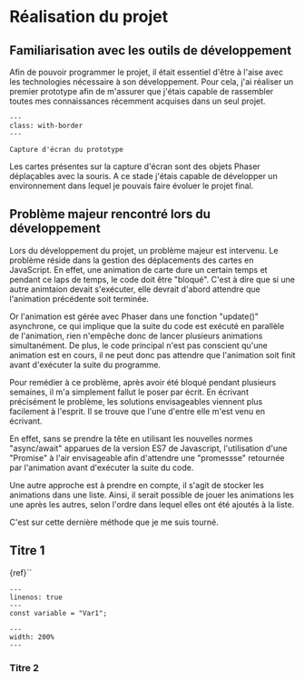 # Réalisation du projet

## Familiarisation avec les outils de développement
Afin de pouvoir programmer le projet, il était essentiel d'être à l'aise avec les technologies nécessaire à son développement. Pour cela, j'ai réaliser un premier prototype afin de m'assurer que j'étais capable de rassembler toutes mes connaissances récemment acquises dans un seul projet.
```{figure} images/proto.PNG
---
class: with-border
---

Capture d'écran du prototype
```

Les cartes présentes sur la capture d'écran sont des objets Phaser déplaçables avec la souris. A ce stade j'étais capable de développer un environnement dans lequel je pouvais faire évoluer le projet final.

## Problème majeur rencontré lors du développement
Lors du développement du projet, un problème majeur  est intervenu. Le problème réside dans la gestion des déplacements des cartes en JavaScript. En effet, une animation de carte dure un certain temps et pendant ce laps de temps, le code doit être "bloqué". C'est à dire que si une autre animtaion devait s'exécuter, elle devrait d'abord attendre que l'animation précédente soit terminée.

Or l'animation est gérée avec Phaser dans une fonction "update()" asynchrone, ce qui implique que la suite du code est exécuté en parallèle de l'animation, rien n'empêche donc de lancer plusieurs animations simultanément. De plus, le code principal n'est pas conscient qu'une animation est en cours, il ne peut donc pas attendre que l'animation soit finit avant d'exécuter la suite du programme.

Pour remédier à ce problème, après avoir été bloqué pendant plusieurs semaines, il m'a simplement fallut le poser par écrit. En écrivant précisément le problème, les solutions envisageables viennent plus facilement à l'esprit.
Il se trouve que l'une d'entre elle m'est venu en écrivant.

En effet, sans se prendre la tête en utilisant les nouvelles normes "async/await" apparues de la version ES7 de Javascript, l'utilisation d'une "Promise" à l'air envisageable afin d'attendre une "promessse" retournée par l'animation avant d'exécuter la suite du code.

Une autre approche est à prendre en compte, il s'agit de stocker les animations dans une liste. Ainsi, il serait possible de jouer les animations les une après les autres, selon l'ordre dans lequel elles ont été ajoutés à la liste.

C'est sur cette dernière méthode que je me suis tourné.

## Titre 1
{ref}``

```{code-block} js
---
linenos: true
---
const variable = "Var1";
```

```{figure} images/download.jpg
---
width: 200%
---
```
### Titre 2
